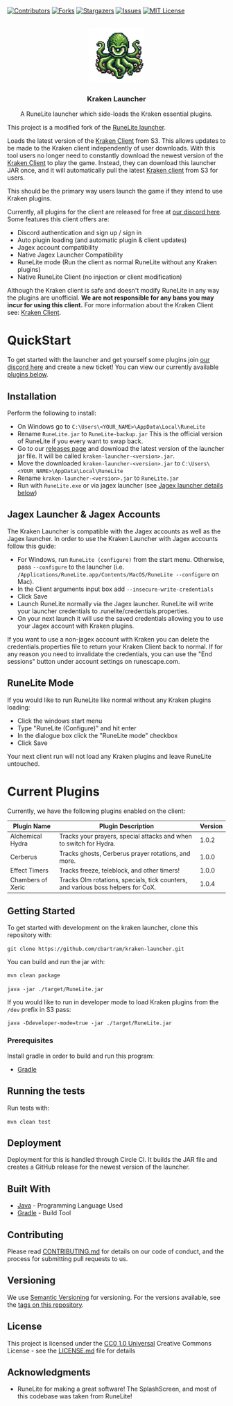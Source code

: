 [![Contributors][contributors-shield]][contributors-url]
[![Forks][forks-shield]][forks-url]
[![Stargazers][stars-shield]][stars-url]
[![Issues][issues-shield]][issues-url]
[![MIT License][license-shield]][license-url]


<!-- PROJECT LOGO -->
<br />
<div align="center">
  <a href="https://github.com/cbartram/kraken-loader-plugin">
    <img src="src/main/resources/net/runelite/launcher/kraken.png" alt="Logo" width="128" height="128">
  </a>

<h3 align="center">Kraken Launcher</h3>

  <p align="center">
   A RuneLite launcher which side-loads the Kraken essential plugins.
    <br />
</div>

This project is a modified fork of the [RuneLite launcher](https://github.com/runelite/launcher).

Loads the latest version of the [Kraken Client](https://github.com/cbartram/kraken-client) from S3. This allows updates to be made to the Kraken client independently of user downloads.
With this tool users no longer need to constantly download the newest version of the [Kraken Client](https://github.com/cbartram/kraken-client) to play the game. Instead, they can download
this launcher JAR once, and it will automatically pull the latest [Kraken client](https://github.com/cbartram/kraken-client) from S3 for users.

This should be the primary way users launch the game if they intend to use Kraken plugins.

Currently, all plugins for the client are released for free at [our discord here](https://discord.gg/Jxfxr3Zme2). Some features this client offers are:

- Discord authentication and sign up / sign in
- Auto plugin loading (and automatic plugin & client updates)
- Jagex account compatibility
- Native Jagex Launcher Compatibility
- RuneLite mode (Run the client as normal RuneLite without any Kraken plugins)
- Native RuneLite Client (no injection or client modification)

Although the Kraken client is safe and doesn't modify RuneLite in any way the plugins are unofficial. **We are not responsible for any bans you may incur for using this client.**
For more information about the Kraken Client see: [Kraken Client](#about-kraken-client).

# QuickStart

To get started with the launcher and get yourself some plugins join [our discord here](https://discord.gg/Jxfxr3Zme2) and create a new ticket!
You can view our currently available [plugins below](#current-plugins).

## Installation

Perform the following to install:
- On Windows go to `C:\Users\<YOUR_NAME>\AppData\Local\RuneLite`
- Rename `RuneLite.jar` to `RuneLite-backup.jar` This is the official version of RuneLite if you every want to swap back.
- Go to our [releases page](https://github.com/cbartram/kraken-launcher/releases) and download the latest version of the launcher jar file. It will be called `kraken-launcher-<version>.jar`.
- Move the downloaded `kraken-launcher-<version>.jar` to `C:\Users\<YOUR_NAME>\AppData\Local\RuneLite` 
- Rename `kraken-launcher-<version>.jar` to `RuneLite.jar`
- Run with `RuneLite.exe` or via jagex launcher (see [Jagex launcher details below](#jagex-launcher--jagex-accounts))

## Jagex Launcher & Jagex Accounts

The Kraken Launcher is compatible with the Jagex accounts as well as the Jagex launcher. In order to use the Kraken Launcher with Jagex accounts follow this guide:

- For Windows, run `RuneLite (configure)` from the start menu. Otherwise, pass `--configure` to the launcher (i.e. `/Applications/RuneLite.app/Contents/MacOS/RuneLite --configure` on Mac).
- In the Client arguments input box add `--insecure-write-credentials`
- Click Save
- Launch RuneLite normally via the Jagex launcher. RuneLite will write your launcher credentials to .runelite/credentials.properties.
- On your next launch it will use the saved credentials allowing you to use your Jagex account with Kraken plugins.

If you want to use a non-jagex account with Kraken you can delete the credentials.properties file to return your Kraken Client back to normal.
If for any reason you need to invalidate the credentials, you can use the "End sessions" button under account settings on runescape.com.

## RuneLite Mode

If you would like to run RuneLite like normal without any Kraken plugins loading:

- Click the windows start menu
- Type "RuneLite (Configure)" and hit enter
- In the dialogue box click the "RuneLite mode" checkbox
- Click Save

Your next client run will not load any Kraken plugins and leave RuneLite untouched.

# Current Plugins

Currently, we have the following plugins enabled on the client:

| Plugin Name       | Plugin Description                                                               | Version |
|-------------------|----------------------------------------------------------------------------------|---------|
| Alchemical Hydra  | Tracks your prayers, special attacks and when to switch for Hydra.               | 1.0.2   |
| Cerberus          | Tracks ghosts, Cerberus prayer rotations, and more.                              | 1.0.0   |
| Effect Timers     | Tracks freeze, teleblock, and other timers!                                      | 1.0.0   |
| Chambers of Xeric | Tracks Olm rotations, specials, tick counters, and various boss helpers for CoX. | 1.0.4   |

## Getting Started

To get started with development on the kraken launcher, clone this repository with:

`git clone https://github.com/cbartram/kraken-launcher.git`

You can build and run the jar with:

```shell
mvn clean package

java -jar ./target/RuneLite.jar
```

If you would like to run in developer mode to load Kraken plugins from the `/dev` prefix in S3 pass:

```shell
java -Ddeveloper-mode=true -jar ./target/RuneLite.jar
```

### Prerequisites

Install gradle in order to build and run this program:

- [Gradle](https://gradle.org/install/)

## Running the tests

Run tests with:

`mvn clean test`

## Deployment

Deployment for this is handled through Circle CI. It builds the JAR file and creates a GitHub release for the newest
version of the launcher.

## Built With

- [Java](https://www.java.org/) - Programming Language Used
- [Gradle](https://gradle.org/) - Build Tool

## Contributing

Please read [CONTRIBUTING.md](CONTRIBUTING.md) for details on our code
of conduct, and the process for submitting pull requests to us.

## Versioning

We use [Semantic Versioning](http://semver.org/) for versioning. For the versions
available, see the [tags on this
repository](https://github.com/cbartram/kraken-launcher/tags).

## License

This project is licensed under the [CC0 1.0 Universal](LICENSE.md)
Creative Commons License - see the [LICENSE.md](LICENSE.md) file for
details

## Acknowledgments

- RuneLite for making a great software! The SplashScreen, and most of this codebase was taken from RuneLite!

[contributors-shield]: https://img.shields.io/github/contributors/cbartram/kraken-launcher.svg?style=for-the-badge
[contributors-url]: https://github.com/cbartram/kraken-launcher/graphs/contributors
[forks-shield]: https://img.shields.io/github/forks/cbartram/kraken-launcher.svg?style=for-the-badge
[forks-url]: https://github.com/cbartram/kraken-launcher/network/members
[stars-shield]: https://img.shields.io/github/stars/cbartram/kraken-launcher.svg?style=for-the-badge
[stars-url]: https://github.com/cbartram/kraken-launcher/stargazers
[issues-shield]: https://img.shields.io/github/issues/cbartram/kraken-launcher.svg?style=for-the-badge
[issues-url]: https://github.com/cbartram/kraken-launcher/issues
[license-shield]: https://img.shields.io/github/license/cbartram/kraken-launcher.svg?style=for-the-badge
[license-url]: https://github.com/cbartram/kraken-launcher/blob/master/LICENSE.txt